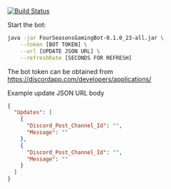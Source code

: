 [![Build Status](https://travis-ci.org/Tazzie02/4sg-discord-bot.svg?branch=master)](https://travis-ci.org/Tazzie02/4sg-discord-bot)

Start the bot:
```sh
java -jar FourSeasonsGamingBot-0.1.0_23-all.jar \
	--token [BOT TOKEN] \
	--url [UPDATE JSON URL] \
	--refreshRate [SECONDS FOR REFRESH]
```
The bot token can be obtained from https://discordapp.com/developers/applications/


Example update JSON URL body
```json
{
  "Updates": [
    {
      "Discord_Post_Channel_Id": "",
      "Message": ""
    },
    {
      "Discord_Post_Channel_Id": "",
      "Message": ""
    }
  ]
}
```

